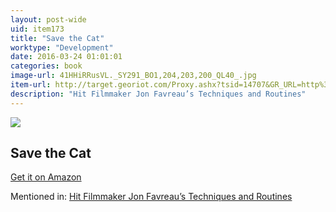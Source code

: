 ```yaml
---
layout: post-wide
uid: item173
title: "Save the Cat"
worktype: "Development"
date: 2016-03-24 01:01:01
categories: book
image-url: 41HHiRRusVL._SY291_BO1,204,203,200_QL40_.jpg
item-url: http://target.georiot.com/Proxy.ashx?tsid=14707&GR_URL=http%3A%2F%2Fwww.amazon.com%2FSave-Last-Book-Screenwriting-Youll%2Fdp%2F1932907009%2F
description: "Hit Filmmaker Jon Favreau’s Techniques and Routines"
---
```

<a href="http://target.georiot.com/Proxy.ashx?tsid=14707&GR_URL=http%3A%2F%2Fwww.amazon.com%2FSave-Last-Book-Screenwriting-Youll%2Fdp%2F1932907009%2F" target="blank"><img src="../../../../img/thumbs/41HHiRRusVL._SY291_BO1,204,203,200_QL40_.jpg" class="prod-img"></a>
<h2>Save the Cat</h2>
<p><a href="http://target.georiot.com/Proxy.ashx?tsid=14707&GR_URL=http%3A%2F%2Fwww.amazon.com%2FSave-Last-Book-Screenwriting-Youll%2Fdp%2F1932907009%2F" target="blank">Get it on Amazon</a><p>
<p>Mentioned in: <a href="http://fourhourworkweek.com/2015/04/14/jon-favreau/" target="blank">Hit Filmmaker Jon Favreau’s Techniques and Routines</a></p>
